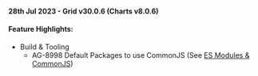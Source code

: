 #### 28th Jul 2023 - Grid v30.0.6 (Charts v8.0.6)

#### Feature Highlights:

-   Build & Tooling
    -   AG-8998 Default Packages to use CommonJS (See [ES Modules & CommonJS](https://blog.ag-grid.com/ag-grid-es-modules-and-commonjs/))
